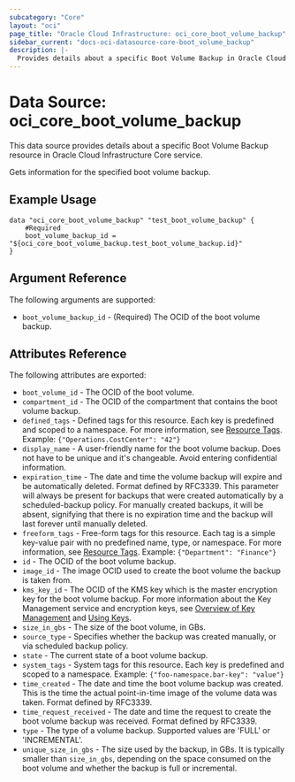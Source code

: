 ```yaml
---
subcategory: "Core"
layout: "oci"
page_title: "Oracle Cloud Infrastructure: oci_core_boot_volume_backup"
sidebar_current: "docs-oci-datasource-core-boot_volume_backup"
description: |-
  Provides details about a specific Boot Volume Backup in Oracle Cloud Infrastructure Core service
---
```


# Data Source: oci_core_boot_volume_backup
This data source provides details about a specific Boot Volume Backup resource in Oracle Cloud Infrastructure Core service.

Gets information for the specified boot volume backup.

## Example Usage

```hcl
data "oci_core_boot_volume_backup" "test_boot_volume_backup" {
	#Required
	boot_volume_backup_id = "${oci_core_boot_volume_backup.test_boot_volume_backup.id}"
}
```

## Argument Reference

The following arguments are supported:

* `boot_volume_backup_id` - (Required) The OCID of the boot volume backup.


## Attributes Reference

The following attributes are exported:

* `boot_volume_id` - The OCID of the boot volume.
* `compartment_id` - The OCID of the compartment that contains the boot volume backup.
* `defined_tags` - Defined tags for this resource. Each key is predefined and scoped to a namespace. For more information, see [Resource Tags](https://docs.cloud.oracle.com/iaas/Content/General/Concepts/resourcetags.htm).  Example: `{"Operations.CostCenter": "42"}` 
* `display_name` - A user-friendly name for the boot volume backup. Does not have to be unique and it's changeable. Avoid entering confidential information. 
* `expiration_time` - The date and time the volume backup will expire and be automatically deleted. Format defined by RFC3339. This parameter will always be present for backups that were created automatically by a scheduled-backup policy. For manually created backups, it will be absent, signifying that there is no expiration time and the backup will last forever until manually deleted. 
* `freeform_tags` - Free-form tags for this resource. Each tag is a simple key-value pair with no predefined name, type, or namespace. For more information, see [Resource Tags](https://docs.cloud.oracle.com/iaas/Content/General/Concepts/resourcetags.htm).  Example: `{"Department": "Finance"}` 
* `id` - The OCID of the boot volume backup.
* `image_id` - The image OCID used to create the boot volume the backup is taken from.
* `kms_key_id` - The OCID of the KMS key which is the master encryption key for the boot volume backup. For more information about the Key Management service and encryption keys, see [Overview of Key Management](https://docs.cloud.oracle.com/iaas/Content/KeyManagement/Concepts/keyoverview.htm) and [Using Keys](https://docs.cloud.oracle.com/iaas/Content/KeyManagement/Tasks/usingkeys.htm). 
* `size_in_gbs` - The size of the boot volume, in GBs. 
* `source_type` - Specifies whether the backup was created manually, or via scheduled backup policy.
* `state` - The current state of a boot volume backup.
* `system_tags` - System tags for this resource. Each key is predefined and scoped to a namespace. Example: `{"foo-namespace.bar-key": "value"}` 
* `time_created` - The date and time the boot volume backup was created. This is the time the actual point-in-time image of the volume data was taken. Format defined by RFC3339. 
* `time_request_received` - The date and time the request to create the boot volume backup was received. Format defined by RFC3339. 
* `type` - The type of a volume backup. Supported values are 'FULL' or 'INCREMENTAL'.
* `unique_size_in_gbs` - The size used by the backup, in GBs. It is typically smaller than `size_in_gbs`, depending on the space consumed on the boot volume and whether the backup is full or incremental. 

